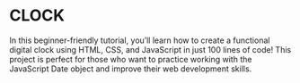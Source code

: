 # CLOCK
In this beginner-friendly tutorial, you’ll learn how to create a functional digital clock using HTML, CSS, and JavaScript in just 100 lines of code! This project is perfect for those who want to practice working with the JavaScript Date object and improve their web development skills.
